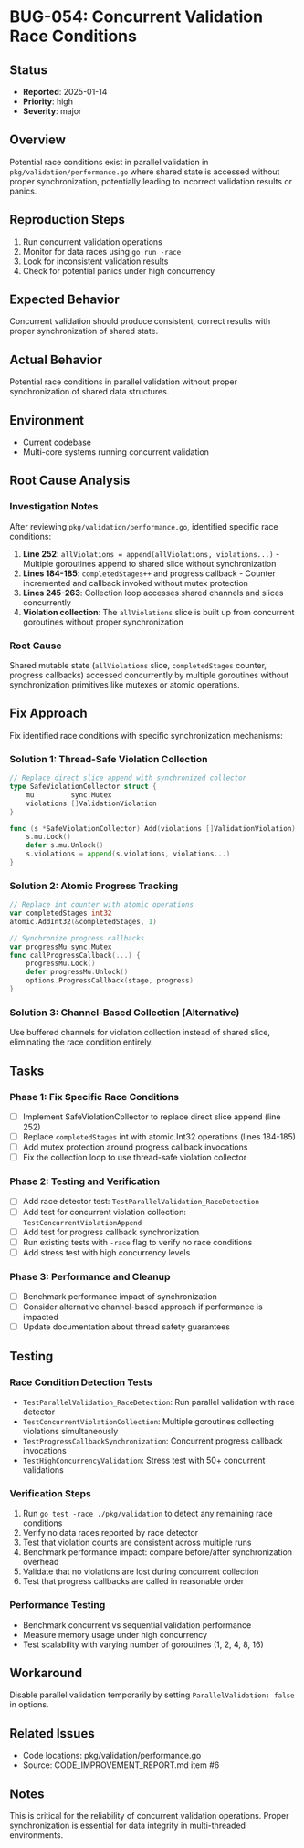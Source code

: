 # BUG-054: Concurrent Validation Race Conditions

## Status
- **Reported**: 2025-01-14
- **Priority**: high
- **Severity**: major

## Overview
Potential race conditions exist in parallel validation in `pkg/validation/performance.go` where shared state is accessed without proper synchronization, potentially leading to incorrect validation results or panics.

## Reproduction Steps
1. Run concurrent validation operations
2. Monitor for data races using `go run -race`
3. Look for inconsistent validation results
4. Check for potential panics under high concurrency

## Expected Behavior
Concurrent validation should produce consistent, correct results with proper synchronization of shared state.

## Actual Behavior
Potential race conditions in parallel validation without proper synchronization of shared data structures.

## Environment
- Current codebase
- Multi-core systems running concurrent validation

## Root Cause Analysis
### Investigation Notes
After reviewing `pkg/validation/performance.go`, identified specific race conditions:

1. **Line 252**: `allViolations = append(allViolations, violations...)` - Multiple goroutines append to shared slice without synchronization
2. **Lines 184-185**: `completedStages++` and progress callback - Counter incremented and callback invoked without mutex protection
3. **Lines 245-263**: Collection loop accesses shared channels and slices concurrently
4. **Violation collection**: The `allViolations` slice is built up from concurrent goroutines without proper synchronization

### Root Cause
Shared mutable state (`allViolations` slice, `completedStages` counter, progress callbacks) accessed concurrently by multiple goroutines without synchronization primitives like mutexes or atomic operations.

## Fix Approach
Fix identified race conditions with specific synchronization mechanisms:

### Solution 1: Thread-Safe Violation Collection
```go
// Replace direct slice append with synchronized collector
type SafeViolationCollector struct {
    mu         sync.Mutex
    violations []ValidationViolation
}

func (s *SafeViolationCollector) Add(violations []ValidationViolation) {
    s.mu.Lock()
    defer s.mu.Unlock()
    s.violations = append(s.violations, violations...)
}
```

### Solution 2: Atomic Progress Tracking  
```go
// Replace int counter with atomic operations
var completedStages int32
atomic.AddInt32(&completedStages, 1)

// Synchronize progress callbacks
var progressMu sync.Mutex
func callProgressCallback(...) {
    progressMu.Lock()
    defer progressMu.Unlock()
    options.ProgressCallback(stage, progress)
}
```

### Solution 3: Channel-Based Collection (Alternative)
Use buffered channels for violation collection instead of shared slice, eliminating the race condition entirely.

## Tasks
### Phase 1: Fix Specific Race Conditions
- [ ] Implement SafeViolationCollector to replace direct slice append (line 252)
- [ ] Replace `completedStages` int with atomic.Int32 operations (lines 184-185)
- [ ] Add mutex protection around progress callback invocations
- [ ] Fix the collection loop to use thread-safe violation collector

### Phase 2: Testing and Verification
- [ ] Add race detector test: `TestParallelValidation_RaceDetection`
- [ ] Add test for concurrent violation collection: `TestConcurrentViolationAppend`
- [ ] Add test for progress callback synchronization
- [ ] Run existing tests with `-race` flag to verify no race conditions
- [ ] Add stress test with high concurrency levels

### Phase 3: Performance and Cleanup
- [ ] Benchmark performance impact of synchronization
- [ ] Consider alternative channel-based approach if performance is impacted
- [ ] Update documentation about thread safety guarantees

## Testing
### Race Condition Detection Tests
- `TestParallelValidation_RaceDetection`: Run parallel validation with race detector
- `TestConcurrentViolationCollection`: Multiple goroutines collecting violations simultaneously  
- `TestProgressCallbackSynchronization`: Concurrent progress callback invocations
- `TestHighConcurrencyValidation`: Stress test with 50+ concurrent validations

### Verification Steps
1. Run `go test -race ./pkg/validation` to detect any remaining race conditions
2. Verify no data races reported by race detector
3. Test that violation counts are consistent across multiple runs
4. Benchmark performance impact: compare before/after synchronization overhead
5. Validate that no violations are lost during concurrent collection
6. Test that progress callbacks are called in reasonable order

### Performance Testing
- Benchmark concurrent vs sequential validation performance
- Measure memory usage under high concurrency
- Test scalability with varying number of goroutines (1, 2, 4, 8, 16)

## Workaround
Disable parallel validation temporarily by setting `ParallelValidation: false` in options.

## Related Issues
- Code locations: pkg/validation/performance.go
- Source: CODE_IMPROVEMENT_REPORT.md item #6

## Notes
This is critical for the reliability of concurrent validation operations. Proper synchronization is essential for data integrity in multi-threaded environments.